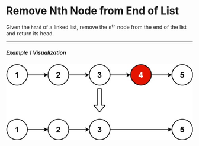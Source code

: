 # Remove Nth Node from End of List

Given the `head` of a linked list, remove the <code>n<sup>th</sup></code> node from the end of the list and return its head.

---

##### Example 1 Visualization

![Example 1 Visualization](remove_ex1.jpg "Example 1 Visualization")
